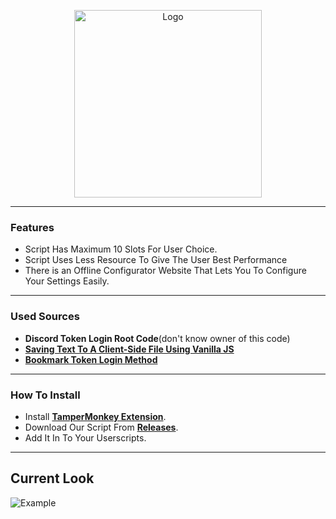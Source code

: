<p align="center">
  <a><img src="https://raw.githubusercontent.com/WiLuX-Source/Discord-Token-Login/master/Resources/DC%20Token%20Login.png" height="300" alt="Logo"></a></p>

___
### Features
- Script Has Maximum 10 Slots For User Choice.
- Script Uses Less Resource To Give The User Best Performance
- There is an Offline Configurator Website That Lets You To Configure Your Settings Easily.
___
### Used Sources
- **Discord Token Login Root Code**(don't know owner of this code)
- **[Saving Text To A Client-Side File Using Vanilla JS](https://robkendal.co.uk/blog/2020-04-17-saving-text-to-client-side-file-using-vanilla-js)**
- **[Bookmark Token Login Method](https://github.com/Kappador/Token-Bookmark-Login)**
___
### How To Install
- Install **[TamperMonkey Extension](https://chrome.google.com/webstore/detail/tampermonkey/dhdgffkkebhmkfjojejmpbldmpobfkfo)**.
- Download Our Script From **[Releases](https://github.com/CoSeR-Source/DC-Token-Login/releases)**.
- Add It In To Your Userscripts.
___
## Current Look
<img src="https://raw.githubusercontent.com/WiLuX-Source/Discord-Token-Login/master/Resources/Currentlook.png" alt="Example">
